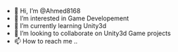- 👋 Hi, I’m @Ahmed8168
- 👀 I’m interested in Game Developement
- 🌱 I’m currently learning Unity3d
- 💞️ I’m looking to collaborate on Unity3d Game projects
- 📫 How to reach me ..

<!---
Ahmed8168/Ahmed8168 is a ✨ special ✨ repository because its `README.md` (this file) appears on your GitHub profile.
You can click the Preview link to take a look at your changes.
--->
